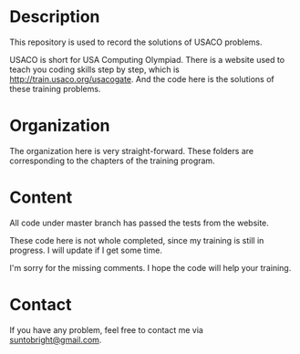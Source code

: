 # Description

This repository is used to record the solutions of USACO problems.

USACO is short for USA Computing Olympiad.
There is a website used to teach you coding skills step by step, which is http://train.usaco.org/usacogate.
And the code here is the solutions of these training problems.

# Organization

The organization here is very straight-forward.
These folders are corresponding to the chapters of the training program.

# Content

All code under master branch has passed the tests from the website.

These code here is not whole completed, since my training is still in progress.
I will update if I get some time.

I'm sorry for the missing comments.
I hope the code will help your training.

# Contact

If you have any problem, feel free to contact me via suntobright@gmail.com.
